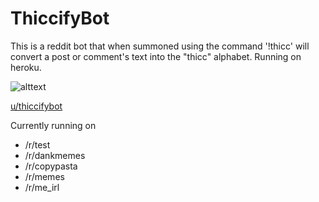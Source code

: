 # ThiccifyBot

This is a reddit bot that when summoned using the command '!thicc' will convert a post or comment's text into
the "thicc" alphabet. Running on heroku.

![alttext](https://i.imgur.com/aDKN8HM.png)

[u/thiccifybot](https://www.reddit.com/user/thiccifybot/comments)

Currently running on
- /r/test
- /r/dankmemes
- /r/copypasta
- /r/memes
- /r/me_irl
